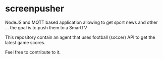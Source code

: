 # screenpusher
NodeJS and MQTT based application allowing to get sport news and other ... the goal is to push them to a SmartTV

This repository contain an agent that uses football (soccer) API to get the latest game scores.

Feel free to contribute to it.
